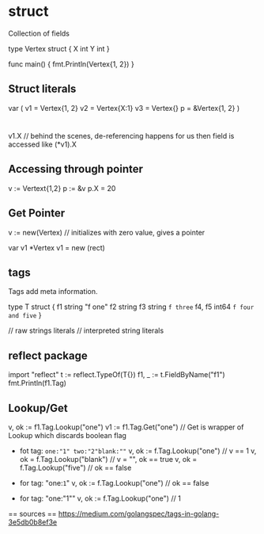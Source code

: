 # struct
Collection of fields


type Vertex struct {
  X int
  Y int
}

func main() {
  fmt.Println(Vertex{1, 2})
}

## Struct literals
var (
  v1 = Vertex{1, 2}
  v2 = Vertex{X:1}
  v3 = Vertex{}
  p = &Vertex{1, 2}
)

#
v1.X   // behind the scenes, de-referencing happens for us then field is accessed  like (*v1).X

## Accessing through pointer
v := Vertext{1,2}
p := &v
p.X = 20

## Get Pointer
v := new(Vertex)  // initializes with zero value, gives a pointer

var v1 *Vertex
v1 = new (rect)


## tags
Tags add meta information.

type T struct {
  f1 string "f one"
  f2 string
  f3 string `f three`
  f4, f5 int64 `f four and five`
}


// raw strings literals
// interpreted string literals

## reflect package

import "reflect"
t := reflect.TypeOf(T{})
f1, _ := t.FieldByName("f1")
fmt.Println(f1.Tag)


## Lookup/Get
v, ok := f1.Tag.Lookup("one")
v1 := f1.Tag.Get("one") // Get is wrapper of Lookup which discards boolean flag

- fot tag: `one:"1" two:"2"blank:""`
v, ok := f.Tag.Lookup("one") // v == 1
v, ok = f.Tag.Lookup("blank") // v = "", ok == true
v, ok = f.Tag.Lookup("five") // ok == false


- for tag: "one:`1`"
v, ok := f.Tag.Lookup("one") // ok == false

- for tag: "one:\"1\""
v, ok := f.Tag.Lookup("one") // 1


== sources ==
https://medium.com/golangspec/tags-in-golang-3e5db0b8ef3e


